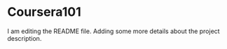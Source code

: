 # Coursera101
I am editing the README file. Adding some more details about the project description.
